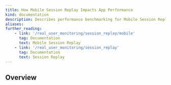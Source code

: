 ```yaml
---
title: How Mobile Session Replay Impacts App Performance
kind: documentation
description: Describes performance benchmarking for Mobile Session Replay
aliases:
further_reading:
    - link: '/real_user_monitoring/session_replay/mobile'
      tag: Documentation
      text: Mobile Session Replay
    - link: '/real_user_monitoring/session_replay'
      tag: Documentation
      text: Session Replay
---
```


## Overview

